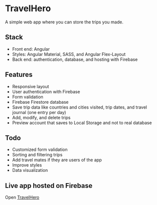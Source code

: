 # TravelHero

A simple web app where you can store the trips you made.

## Stack
- Front end: Angular
- Styles: Angular Material, SASS, and Angular Flex-Layout
- Back end: authentication, database, and hosting with Firebase

## Features
- Responsive layout 
- User authentication with Firebase
- Form validation
- Firebase Firestore database
- Save trip data like countries and cities visited, trip dates, and travel journal (one entry per day)
- Add, modify, and delete trips
- Preview account that saves to Local Storage and not to real database

## Todo
- Customized form validation
- Sorting and filtering tríps
- Add travel mates if they are users of the app
- Improve styles
- Data visualization

## Live app hosted on Firebase
Open [TravelHero](https://ng-travel-logger.web.app/all-trips)
